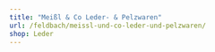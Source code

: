 ```yaml
---
title: "Meißl & Co Leder- & Pelzwaren"
url: /feldbach/meissl-und-co-leder-und-pelzwaren/
shop: Leder
---
```

